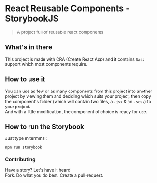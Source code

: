 # React Reusable Components - StorybookJS

> A project full of reusable react components

## What's in there

This project is made with CRA (Create React App) and it contains `Sass` support which most components require.

## How to use it

You can use as few or as many components from this project into another project by viewing them and deciding which suits your project, then copy the component's folder (which will contain two files, a `.jsx` & an `.scss`) to your project.  
And with a little modification, the component of choice is ready for use.

## How to run the Storybook

Just type in terminal:

```
npm run storybook
```

### Contributing

Have a story? Let's have it heard.  
Fork. Do what you do best. Create a pull-request.
